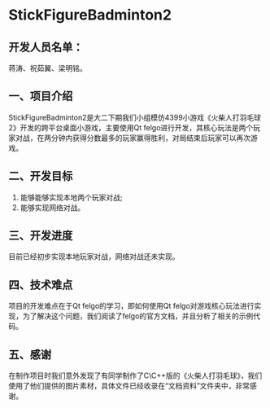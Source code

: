 # StickFigureBadminton2

## 开发人员名单：

蒋涛、祝茹翼、梁明铭。

## 一、项目介绍

StickFigureBadminton2是大二下期我们小组模仿4399小游戏《火柴人打羽毛球2》开发的跨平台桌面小游戏，主要使用Qt felgo进行开发，其核心玩法是两个玩家对战，在两分钟内获得分数最多的玩家赢得胜利，对局结束后玩家可以再次游戏。

## 二、开发目标

1. 能够能够实现本地两个玩家对战;
2. 能够实现网络对战。

## 三、开发进度

目前已经初步实现本地玩家对战，网络对战还未实现。

## 四、技术难点

项目的开发难点在于Qt felgo的学习，即如何使用Qt felgo对游戏核心玩法进行实现，为了解决这个问题，我们阅读了felgo的官方文档，并且分析了相关的示例代码。

## 五、感谢

在制作项目时我们意外发现了有同学制作了C\C++版的《火柴人打羽毛球》，我们使用了他们提供的图片素材，具体文件已经收录在“文档资料”文件夹中，非常感谢。
